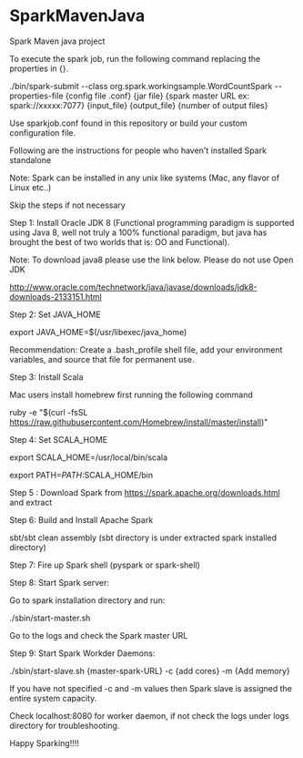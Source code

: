 # SparkMavenJava
Spark Maven java project

To execute the spark job, run the following command replacing the properties in {}.


./bin/spark-submit --class org.spark.workingsample.WordCountSpark --properties-file {config file .conf} {jar file} {spark master URL ex: spark://xxxxx:7077} {input_file} {output_file} {number of output files}


Use sparkjob.conf found in this repository or build your custom configuration file.

Following are the instructions for people who haven't installed Spark standalone

Note: Spark can be installed in any unix like systems (Mac, any flavor of Linux etc..)

Skip the steps if not necessary 

Step 1: Install Oracle JDK 8 (Functional programming paradigm is supported using Java 8, well not truly a 100% functional paradigm, but java has brought the best of two worlds that is: OO and Functional). 

Note: To download java8 please use the link below. Please do not use Open JDK

http://www.oracle.com/technetwork/java/javase/downloads/jdk8-downloads-2133151.html 

Step 2: Set JAVA_HOME 

export JAVA_HOME=$(/usr/libexec/java_home) 

Recommendation: Create a .bash_profile shell file, add your environment variables, and source that file for permanent use. 

Step 3: Install Scala

Mac users install homebrew first running the following command 

 ruby -e "$(curl -fsSL https://raw.githubusercontent.com/Homebrew/install/master/install)" 
 
 Step 4: Set SCALA_HOME 

export SCALA_HOME=/usr/local/bin/scala

export PATH=$PATH:$SCALA_HOME/bin 

Step 5 : Download Spark from https://spark.apache.org/downloads.html  and extract

Step 6: Build and Install Apache Spark 

sbt/sbt clean assembly (sbt directory is under extracted spark installed directory)

Step 7: Fire up Spark shell (pyspark or spark-shell)

Step 8: Start Spark server:

Go to spark installation directory and run:

./sbin/start-master.sh

Go to the logs and check the Spark master URL


Step 9: Start Spark Workder Daemons:

./sbin/start-slave.sh {master-spark-URL} -c {add cores} -m {Add memory}

If you have not specified -c and -m values then Spark slave is assigned the entire system capacity.

Check localhost:8080 for worker daemon, if not check the logs under logs directory for troubleshooting.

Happy Sparking!!!!
